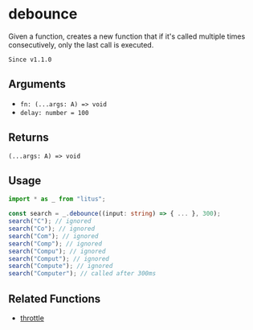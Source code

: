 # debounce

Given a function, creates a new function that if it's called multiple times
consecutively, only the last call is executed.

`Since v1.1.0`

## Arguments

- `fn: (...args: A) => void`
- `delay: number = 100`

## Returns

`(...args: A) => void`

## Usage

```ts
import * as _ from "litus";

const search = _.debounce((input: string) => { ... }, 300);
search("C"); // ignored
search("Co"); // ignored
search("Com"); // ignored
search("Comp"); // ignored
search("Compu"); // ignored
search("Comput"); // ignored
search("Compute"); // ignored
search("Computer"); // called after 300ms
```

## Related Functions

- [throttle](throttle.md)
